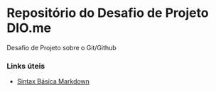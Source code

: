 # Repositório do Desafio de Projeto DIO.me
Desafio de Projeto sobre o Git/Github


### Links úteis
* [Sintax Básica Markdown](https://www.markdownguide.org/basic-syntax/)
